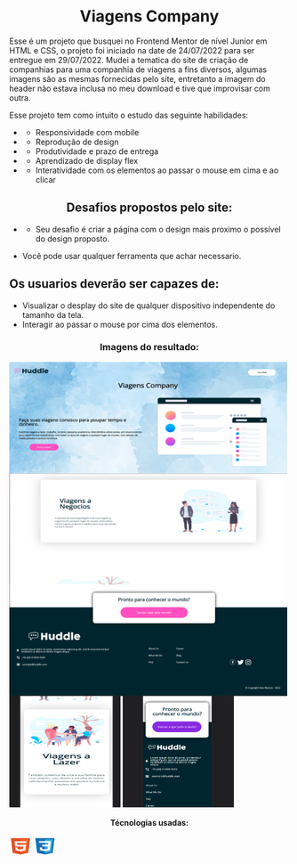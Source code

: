 <h1 align="center">Viagens Company</h1>

Esse é um projeto que busquei no Frontend Mentor de nível Junior em HTML e CSS, o projeto foi iniciado na date de 24/07/2022 para ser entregue em 29/07/2022. 
Mudei a tematica do site de criação de companhias para uma companhia de viagens a fins diversos, algumas imagens são as mesmas fornecidas pelo site, entretanto a imagem 
do header não estava inclusa no meu download e tive que improvisar com outra.


Esse projeto tem como intuito o estudo das seguinte habilidades:

* - Responsividade com mobile
* - Reprodução de design
* - Produtividade e prazo de entrega
* - Aprendizado de display flex
* - Interatividade com os elementos ao passar o mouse em cima e ao clicar

<h2 align="center">Desafios propostos pelo site:</h2>

* - Seu desafio é criar a página com o design mais proximo o possível do design proposto.

* Você pode usar qualquer ferramenta que achar necessario.

## Os usuarios deverão ser capazes de:

- Visualizar o desplay do site de qualquer dispositivo independente do tamanho da tela.
- Interagir ao passar o mouse por cima dos elementos.

<h3 align="center">Imagens do resultado:</h3>

<img align="center" alt="Design do site" height="200" width="500" src="./design/header.png">
<img align="center" alt="Design do site" height="200" width="500" src="./design/main.png">
<img align="center" alt="Design do site" height="200" width="500" src="./design/footer.png">
<img align="center" alt="Design do site" height="200" width="200" src="./design/responsivo.png">
<img align="center" alt="Design do site" height="200" width="200" src="./design/responsivo 2.png">


<h4 align="center">Técnologias usadas:</h4>

<img align="center" alt="HTML icon" height="30" width="40" src="https://raw.githubusercontent.com/devicons/devicon/master/icons/html5/html5-original.svg">
<img align="center" alt="CSS icon" height="30" width="40" src="https://raw.githubusercontent.com/devicons/devicon/master/icons/css3/css3-original.svg">


